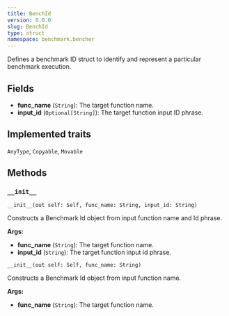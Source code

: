 ```yaml
---
title: BenchId
version: 0.0.0
slug: BenchId
type: struct
namespace: benchmark.bencher
---
```


<section class='mojo-docs'>

Defines a benchmark ID struct to identify and represent a particular benchmark
execution.

## Fields

- ​<b>func_name</b> (`String`): The target function name.
- ​<b>input_id</b> (`Optional[String]`): The target function input ID phrase.

## Implemented traits

`AnyType`,
`Copyable`,
`Movable`

## Methods

### `__init__`

<div class='mojo-function-detail'>

<div class="mojo-function-sig">

`__init__(out self: Self, func_name: String, input_id: String)`

</div>

Constructs a Benchmark Id object from input function name and Id phrase.

**Args:**

- ​<b>func_name</b> (`String`): The target function name.
- ​<b>input_id</b> (`String`): The target function input id phrase.

</div>

<div class='mojo-function-detail'>

<div class="mojo-function-sig">

`__init__(out self: Self, func_name: String)`

</div>

Constructs a Benchmark Id object from input function name.

**Args:**

- ​<b>func_name</b> (`String`): The target function name.

</div>

</section>

